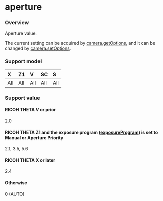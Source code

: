 # aperture

### Overview

Aperture value.

The current setting can be acquired by [camera.getOptions](../commands/camera.get_options.md), and it can be changed by [camera.setOptions](../commands/camera.set_options.md).

### Support model

| X | Z1 | V | SC | S |
|:--|:--|:--|:--|:--|
| All | All | All | All | All |

### Support value

#### RICOH THETA V or prior

2.0

#### RICOH THETA Z1 and the exposure program ([exposureProgram](exposure_program.md)) is set to Manual or Aperture Priority

2.1, 3.5, 5.6

#### RICOH THETA X or later

2.4

#### Otherwise

0 (AUTO)
